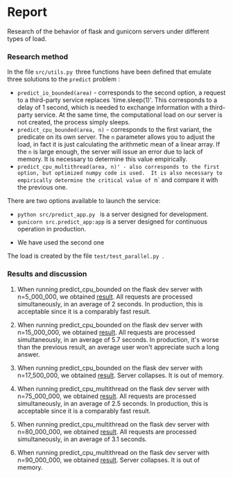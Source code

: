 # Report
Research of the behavior of flask and gunicorn servers under different types of load. 

### Research method

In the file `src/utils.py `three functions have been defined that emulate three solutions to the `predict` problem :
- `predict_io_bounded(area)` - corresponds to the second option, a request to a third-party service replaces `time.sleep(1)'. 
This corresponds to a delay of 1 second, which is needed to exchange information with a third-party service. 
At the same time, the computational load on our server is not created, the process simply sleeps. 
- `predict_cpu_bounded(area, n)` - corresponds to the first variant, the predicate on its own server. 
The `n` parameter allows you to adjust the load, in fact it is just calculating the arithmetic mean of a linear array. 
If the `n` is large enough, the server will issue an error due to lack of memory. 
It is necessary to determine this value empirically. 
- `predict_cpu_multithread(area, n)' - also corresponds to the first option, but optimized numpy code is used. 
It is also necessary to empirically determine the critical value of `n` and compare it with the previous one. 

There are two options available to launch the service: 
- `python src/predict_app.py ` is a server designed for development. 
- `gunicorn src.predict_app:app` is a server designed for continuous operation in production. 
* We have used the second one

The load is created by the file `test/test_parallel.py `.  


### Results and discussion
1) When running predict_cpu_bounded on the flask dev server with n=5_000_000, we obtained [result](https://github.com/MathewShuvarikov/pabd24/blob/main/log/test_np_flask_cpu_5mln.txt). 
All requests are processed simultaneously, in an average of 2 seconds. 
In production, this is acceptable since it is a comparably fast result.

2) When running predict_cpu_bounded on the flask dev server with n=15_000_000, we obtained [result](https://github.com/MathewShuvarikov/pabd24/blob/main/log/test_np_flask_cpu_15mln.txt). 
All requests are processed simultaneously, in an average of 5.7 seconds. 
In production, it's worse than the previous result, an average user won't appreciate such a long answer.

2) When running predict_cpu_bounded on the flask dev server with n=17_500_000, we obtained [result](https://github.com/MathewShuvarikov/pabd24/blob/main/log/test_np_flask_cpu_17_5mln.txt). 
Server collapses. It is out of memory.

4) When running predict_cpu_multithread on the flask dev server with n=75_000_000, we obtained [result](https://github.com/MathewShuvarikov/pabd24/blob/main/log/test_np_flask_mult_75mln.txt). 
All requests are processed simultaneously, in an average of 2.5 seconds. 
In production, this is acceptable since it is a comparably fast result.

5) When running predict_cpu_multithread on the flask dev server with n=80_000_000, we obtained [result](https://github.com/MathewShuvarikov/pabd24/blob/main/log/test_np_flask_mult_80mln.txt). 
All requests are processed simultaneously, in an average of 3.1 seconds.

6) When running predict_cpu_multithread on the flask dev server with n=90_000_000, we obtained [result](https://github.com/MathewShuvarikov/pabd24/blob/main/log/test_np_flask_mult_90mln.txt). 
Server collapses. It is out of memory.
